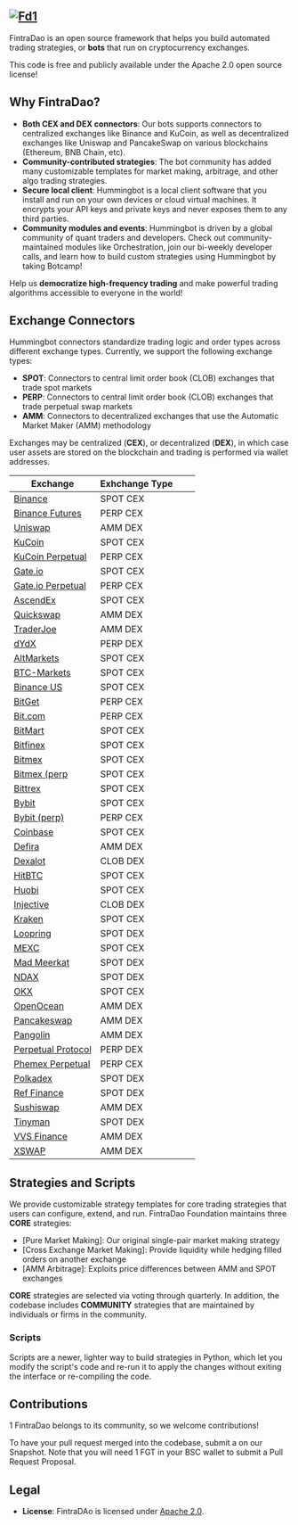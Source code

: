 <a href="https://imgbb.com/"><img src="https://i.ibb.co/74tGcfW/Fd1.png" alt="Fd1" border="0"></a>
----

FintraDao is an open source  framework that helps you build automated trading strategies, or **bots** that run on cryptocurrency exchanges.

This code is free and publicly available under the Apache 2.0 open source license!

## Why FintraDao?

* **Both CEX and DEX connectors**: Our bots supports connectors to centralized exchanges like Binance and KuCoin, as well as decentralized exchanges like Uniswap and PancakeSwap on various blockchains (Ethereum, BNB Chain, etc).
* **Community-contributed strategies**: The bot community has added many customizable templates for market making, arbitrage, and other algo trading strategies.
* **Secure local client**: Hummingbot is a local client software that you install and run on your own devices or cloud virtual machines. It encrypts your API keys and private keys and never exposes them to any third parties.
* **Community modules and events**: Hummingbot is driven by a global community of quant traders and developers. Check out community-maintained modules like Orchestration, join our bi-weekly developer calls, and learn how to build custom strategies using Hummingbot by taking Botcamp!

Help us **democratize high-frequency trading** and make powerful trading algorithms accessible to everyone in the world!







## Exchange Connectors

Hummingbot connectors standardize trading logic and order types across different exchange types. Currently, we support the following exchange types:

 * **SPOT**: Connectors to central limit order book (CLOB) exchanges that trade spot markets
 * **PERP**: Connectors to central limit order book (CLOB) exchanges that trade perpetual swap markets
 * **AMM**: Connectors to decentralized exchanges that use the Automatic Market Maker (AMM) methodology

Exchanges may be centralized (**CEX**), or decentralized (**DEX**), in which case user assets are stored on the blockchain and trading is performed via wallet addresses.

|Exchange| Exhchange Type |  | |
|------|----------|------|-------------|
 [Binance](https://docs.fintradao.io/home/) | SPOT CEX |
 [Binance Futures](https://docs.fintradao.io/home/) | PERP CEX | 
 [Uniswap](https://docs.fintradao.io/home/) | AMM DEX |
 [KuCoin](https://docs.fintradao.io/home/) | SPOT CEX | 
 [KuCoin Perpetual](https://docs.fintradao.io/home/) | PERP CEX | 
 [Gate.io](https://docs.fintradao.io/home/) | SPOT CEX | 
 [Gate.io Perpetual](https://docs.fintradao.io/home/) | PERP CEX | 
 [AscendEx](https://docs.fintradao.io/home/) | SPOT CEX | 
 [Quickswap](https://docs.fintradao.io/home/) | AMM DEX |
 [TraderJoe](https://docs.fintradao.io/home/) | AMM DEX |
 [dYdX](https://docs.fintradao.io/home/) | PERP DEX |
 [AltMarkets](https://docs.fintradao.io/home/) | SPOT CEX |
 [BTC-Markets](https://docs.fintradao.io/home/) | SPOT CEX |
 [Binance US](https://docs.fintradao.io/home/) | SPOT CEX |
 [BitGet](https://docs.fintradao.io/home/) | PERP CEX |
 [Bit.com](https://docs.fintradao.io/home/) | PERP CEX |
 [BitMart](https://docs.fintradao.io/home/) | SPOT CEX |
 [Bitfinex](https://docs.fintradao.io/home/) | SPOT CEX |
 [Bitmex](https://docs.fintradao.io/home/) | SPOT CEX |
 [Bitmex (perp](https://docs.fintradao.io/home/) | SPOT CEX |
 [Bittrex](https://docs.fintradao.io/home/) | SPOT CEX |
 [Bybit](https://docs.fintradao.io/home/) | SPOT CEX |
 [Bybit (perp)](https://docs.fintradao.io/home/) | PERP CEX |
 [Coinbase](https://docs.fintradao.io/home/) | SPOT CEX |
 [Defira](https://docs.fintradao.io/home/) | AMM DEX |
 [Dexalot](https://docs.fintradao.io/home/) | CLOB DEX |
 [HitBTC](https://docs.fintradao.io/home/) | SPOT CEX |
 [Huobi](https://docs.fintradao.io/home/) | SPOT CEX |
 [Injective](https://docs.fintradao.io/home/) | CLOB DEX |
 [Kraken](https://docs.fintradao.io/home/) | SPOT CEX |
 [Loopring](https://docs.fintradao.io/home/) | SPOT DEX |
 [MEXC](https://docs.fintradao.io/home/) | SPOT CEX |
 [Mad Meerkat](https://docs.fintradao.io/home/) | SPOT DEX |
 [NDAX](https://docs.fintradao.io/home/) | SPOT DEX |
 [OKX](https://docs.fintradao.io/home/) | SPOT CEX |
 [OpenOcean](https://docs.fintradao.io/home/) | AMM DEX |
 [Pancakeswap](https://docs.fintradao.io/home/) | AMM DEX |
 [Pangolin](https://docs.fintradao.io/home/) | AMM DEX |
 [Perpetual Protocol](https://docs.fintradao.io/home/) | PERP DEX |
 [Phemex Perpetual](https://docs.fintradao.io/home/) | PERP CEX |
 [Polkadex](https://docs.fintradao.io/home/) | SPOT DEX |
 [Ref Finance](https://docs.fintradao.io/home/) | SPOT DEX |
 [Sushiswap](https://docs.fintradao.io/home/) | AMM DEX |
 [Tinyman](https://docs.fintradao.io/home/) | SPOT DEX |
 [VVS Finance](https://docs.fintradao.io/home/) | AMM DEX |
 [XSWAP](https://docs.fintradao.io/home/) | AMM DEX |



## Strategies and Scripts

We provide customizable strategy templates for core trading strategies that users can configure, extend, and run. FintraDao Foundation maintains three **CORE** strategies:

* [Pure Market Making]: Our original single-pair market making strategy
* [Cross Exchange Market Making]: Provide liquidity while hedging filled orders on another exchange
* [AMM Arbitrage]: Exploits price differences between AMM and SPOT exchanges

**CORE** strategies are selected via  voting through quarterly. In addition, the codebase includes **COMMUNITY** strategies that are maintained by individuals or firms in the community.
### Scripts

Scripts are a newer, lighter way to build strategies in Python, which let you modify the script's code and re-run it to apply the changes without exiting the interface or re-compiling the code.



## Contributions
1
FintraDao belongs to its community, so we welcome contributions! 

To have your pull request merged into the codebase, submit a on our Snapshot. Note that you will need 1 FGT in your BSC wallet to submit a Pull Request Proposal. 

## Legal

* **License**: FintraDAo is licensed under [Apache 2.0](./LICENSE).

